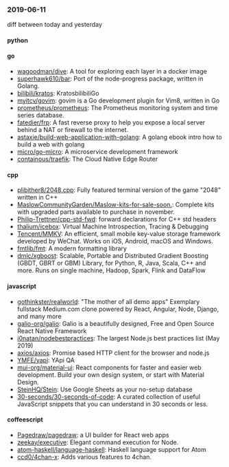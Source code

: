 ### 2019-06-11
diff between today and yesterday

#### python

#### go
* [wagoodman/dive](https://github.com/wagoodman/dive): A tool for exploring each layer in a docker image
* [superhawk610/bar](https://github.com/superhawk610/bar): Port of the node-progress package, written in Golang.
* [bilibili/kratos](https://github.com/bilibili/kratos): KratosbilibiliGo
* [myitcv/govim](https://github.com/myitcv/govim): govim is a Go development plugin for Vim8, written in Go
* [prometheus/prometheus](https://github.com/prometheus/prometheus): The Prometheus monitoring system and time series database.
* [fatedier/frp](https://github.com/fatedier/frp): A fast reverse proxy to help you expose a local server behind a NAT or firewall to the internet.
* [astaxie/build-web-application-with-golang](https://github.com/astaxie/build-web-application-with-golang): A golang ebook intro how to build a web with golang
* [micro/go-micro](https://github.com/micro/go-micro): A microservice development framework
* [containous/traefik](https://github.com/containous/traefik): The Cloud Native Edge Router

#### cpp
* [plibither8/2048.cpp](https://github.com/plibither8/2048.cpp):  Fully featured terminal version of the game "2048" written in C++
* [MaslowCommunityGarden/Maslow-kits-for-sale-soon.](https://github.com/MaslowCommunityGarden/Maslow-kits-for-sale-soon.): Complete kits with upgraded parts available to purchase in november.
* [Philip-Trettner/cpp-std-fwd](https://github.com/Philip-Trettner/cpp-std-fwd): forward declarations for C++ std headers
* [thalium/icebox](https://github.com/thalium/icebox): Virtual Machine Introspection, Tracing & Debugging
* [Tencent/MMKV](https://github.com/Tencent/MMKV): An efficient, small mobile key-value storage framework developed by WeChat. Works on iOS, Android, macOS and Windows.
* [fmtlib/fmt](https://github.com/fmtlib/fmt): A modern formatting library
* [dmlc/xgboost](https://github.com/dmlc/xgboost): Scalable, Portable and Distributed Gradient Boosting (GBDT, GBRT or GBM) Library, for Python, R, Java, Scala, C++ and more. Runs on single machine, Hadoop, Spark, Flink and DataFlow

#### javascript
* [gothinkster/realworld](https://github.com/gothinkster/realworld): "The mother of all demo apps"  Exemplary fullstack Medium.com clone powered by React, Angular, Node, Django, and many more 
* [galio-org/galio](https://github.com/galio-org/galio): Galio is a beautifully designed, Free and Open Source React Native Framework
* [i0natan/nodebestpractices](https://github.com/i0natan/nodebestpractices):  The largest Node.js best practices list (May 2019)
* [axios/axios](https://github.com/axios/axios): Promise based HTTP client for the browser and node.js
* [YMFE/yapi](https://github.com/YMFE/yapi): YApi QA
* [mui-org/material-ui](https://github.com/mui-org/material-ui): React components for faster and easier web development. Build your own design system, or start with Material Design.
* [SteinHQ/Stein](https://github.com/SteinHQ/Stein): Use Google Sheets as your no-setup database
* [30-seconds/30-seconds-of-code](https://github.com/30-seconds/30-seconds-of-code): A curated collection of useful JavaScript snippets that you can understand in 30 seconds or less.

#### coffeescript
* [Pagedraw/pagedraw](https://github.com/Pagedraw/pagedraw): a UI builder for React web apps
* [zeekay/executive](https://github.com/zeekay/executive): Elegant command execution for Node.
* [atom-haskell/language-haskell](https://github.com/atom-haskell/language-haskell): Haskell language support for Atom
* [ccd0/4chan-x](https://github.com/ccd0/4chan-x): Adds various features to 4chan.
